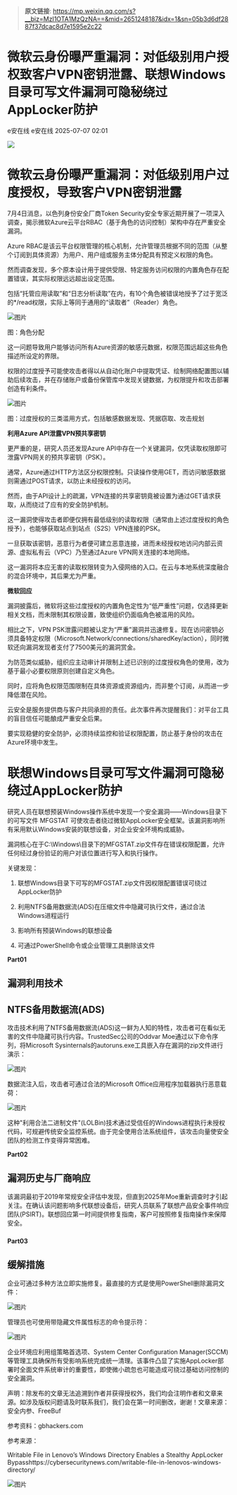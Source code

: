 > **原文链接**: https://mp.weixin.qq.com/s?__biz=MzI1OTA1MzQzNA==&mid=2651248187&idx=1&sn=05b3d6df2887f37dcac8d7e1595e2c22

#  微软云身份曝严重漏洞：对低级别用户授权致客户VPN密钥泄露、联想Windows目录可写文件漏洞可隐秘绕过AppLocker防护  
e安在线  e安在线   2025-07-07 02:01  
  
![](https://mmbiz.qpic.cn/sz_mmbiz_png/1Y08O57sHWiahTldalExhOyzXNMO6kcO7ULmiclhSZfg8zVMLHEMUGBu3lBjFbjib8vsYDZzplofMSC7epkHHWpibw/640?wx_fmt=png&from=appmsg "")  
# 微软云身份曝严重漏洞：对低级别用户过度授权，导致客户VPN密钥泄露  
  
7月4日消息，以色列身份安全厂商Token Security安全专家近期开展了一项深入调查，揭示微软Azure云平台RBAC（基于角色的访问控制）架构中存在严重安全漏洞。  
  
Azure RBAC是该云平台权限管理的核心机制，允许管理员根据不同的范围（从整个订阅到具体资源）为用户、用户组或服务主体分配具有预定义权限的角色。  
  
然而调查发现，多个原本设计用于提供受限、特定服务访问权限的内置角色存在配置错误，其实际权限远远超出设定范围。  
  
包括“托管应用读取”和“日志分析读取”在内，有10个角色被错误地授予了过于宽泛的*/read权限，实际上等同于通用的“读取者”（Reader）角色。  
  
![图片](https://mmbiz.qpic.cn/sz_mmbiz_jpg/1Y08O57sHWiaUMDR1XduaO0anMicbse5UqDsoqTar4ZkBAD1TehdFPUnXvmqLFicTMjQynl1KznM15mONicF74QsVQ/640?wx_fmt=jpeg "")  
  
图：角色分配  
  
这一问题导致用户能够访问所有Azure资源的敏感元数据，权限范围远超这些角色描述所设定的界限。  
  
权限的过度授予可能使攻击者得以从自动化账户中提取凭证、绘制网络配置图以辅助后续攻击，并在存储账户或备份保管库中发现关键数据，为权限提升和攻击部署创造有利条件。  
  
![图片](https://mmbiz.qpic.cn/sz_mmbiz_jpg/1Y08O57sHWiaUMDR1XduaO0anMicbse5UqsIW4D0iaHppZgZ2YfFU6KlGNs20ryibuoGgHah8MnEyiapLOWagnUOm0Q/640?wx_fmt=jpeg "")  
  
图：过度授权的三类滥用方式，包括敏感数据发现、凭据窃取、攻击规划  
  
  
**利用Azure API泄露VPN预共享密钥**  
  
  
更严重的是，研究人员还发现Azure API中存在一个关键漏洞，仅凭读取权限即可泄露VPN网关的预共享密钥（PSK）。  
  
通常，Azure通过HTTP方法区分权限控制。只读操作使用GET，而访问敏感数据则需通过POST请求，以防止未经授权的访问。  
  
然而，由于API设计上的疏漏，VPN连接的共享密钥竟被设置为通过GET请求获取，从而绕过了应有的安全防护机制。  
  
这一漏洞使得攻击者即便仅拥有最低级别的读取权限（通常由上述过度授权的角色授予），也能够获取站点到站点（S2S）VPN连接的PSK。  
  
一旦获取该密钥，恶意行为者便可建立恶意连接，进而未经授权地访问内部云资源、虚拟私有云（VPC）乃至通过Azure VPN网关连接的本地网络。  
  
这一漏洞将本应无害的读取权限转变为入侵网络的入口。在云与本地系统深度融合的混合环境中，其后果尤为严重。  
  
  
**微软回应**  
  
  
漏洞披露后，微软将这些过度授权的内置角色定性为“低严重性”问题，仅选择更新相关文档，而未限制其权限设置，致使组织仍面临角色被滥用的风险。  
  
相比之下，VPN PSK泄露问题被认定为“严重”漏洞并迅速修复。现在访问密钥必须具备特定权限（Microsoft.Network/connections/sharedKey/action），同时微软还向漏洞发现者支付了7500美元的漏洞赏金。  
  
为防范类似威胁，组织应主动审计并限制上述已识别的过度授权角色的使用，改为基于最小必要权限原则创建自定义角色。  
  
同时，应将角色权限范围限制在具体资源或资源组内，而非整个订阅，从而进一步降低潜在风险。  
  
云安全是服务提供商与客户共同承担的责任。此次事件再次提醒我们：对平台工具的盲目信任可能酿成严重安全后果。  
  
要实现稳健的安全防护，必须持续监控和验证权限配置，防止基于身份的攻击在Azure环境中发生。  
  
# 联想Windows目录可写文件漏洞可隐秘绕过AppLocker防护  
  
研究人员在联想预装Windows操作系统中发现一个安全漏洞——Windows目录下的可写文件 MFGSTAT 可使攻击者绕过微软AppLocker安全框架。该漏洞影响所有采用默认Windows安装的联想设备，对企业安全环境构成威胁。  
  
  
漏洞核心在于C:\Windows\目录下的MFGSTAT.zip文件存在错误权限配置，允许任何经过身份验证的用户对该位置进行写入和执行操作。  
  
  
关键发现：  
  
1. 联想Windows目录下可写的MFGSTAT.zip文件因权限配置错误可绕过AppLocker防护   
  
2. 利用NTFS备用数据流(ADS)在压缩文件中隐藏可执行文件，通过合法Windows进程运行   
  
3. 影响所有预装Windows的联想设备   
  
4. 可通过PowerShell命令或企业管理工具删除该文件  
  
  
**Part01**  
## 漏洞利用技术  
## NTFS备用数据流(ADS)  
  
  
攻击技术利用了NTFS备用数据流(ADS)这一鲜为人知的特性，攻击者可在看似无害的文件中隐藏可执行内容。TrustedSec公司的Oddvar Moe通过以下命令序列，将Microsoft Sysinternals的autoruns.exe工具嵌入存在漏洞的zip文件进行演示：  
  
  
![图片](https://mmbiz.qpic.cn/mmbiz_jpg/qq5rfBadR380mGfJnMjqmicdw8f31nCMV7ndQe367ictR2HO3tL66PPmHEWVbJ0XLTEJ6IbTPMqsHfXFuAlfApAg/640?wx_fmt=jpeg&from=appmsg&tp=wxpic&wxfrom=5&wx_lazy=1 "")  
  
  
数据流注入后，攻击者可通过合法的Microsoft Office应用程序加载器执行恶意载荷：  
  
  
![图片](https://mmbiz.qpic.cn/mmbiz_jpg/qq5rfBadR380mGfJnMjqmicdw8f31nCMV5xOe7prhQhXE6kqjL4MTiaKBMB04jEIHYHjcwq8ZSR3THzUH8aKbkNQ/640?wx_fmt=jpeg&from=appmsg&tp=wxpic&wxfrom=5&wx_lazy=1 "")  
  
  
这种"利用合法二进制文件"(LOLBin)技术通过受信任的Windows进程执行未授权代码，可规避传统安全监控系统。由于完全使用合法系统组件，该攻击向量使安全团队的检测工作变得异常困难。  
  
  
**Part02**  
## 漏洞历史与厂商响应  
  
  
该漏洞最初于2019年常规安全评估中发现，但直到2025年Moe重新调查时才引起关注。在确认该问题影响多代联想设备后，研究人员联系了联想产品安全事件响应团队(PSIRT)。联想回应第一时间提供修复指南，客户可按照修复指南操作来保障安全。  
###   
  
**Part03**  
## 缓解措施  
  
  
企业可通过多种方法立即实施修复。最直接的方式是使用PowerShell删除漏洞文件：  
  
  
![图片](https://mmbiz.qpic.cn/mmbiz_jpg/qq5rfBadR380mGfJnMjqmicdw8f31nCMVsDavVTyBeaO2bV7ricQVITqLOK6ep1cbiaU60YqOG8HesgANEFCkzjLw/640?wx_fmt=jpeg&from=appmsg&tp=wxpic&wxfrom=5&wx_lazy=1 "")  
  
  
管理员也可使用带隐藏文件属性标志的命令提示符：  
  
  
![图片](https://mmbiz.qpic.cn/mmbiz_jpg/qq5rfBadR380mGfJnMjqmicdw8f31nCMVreGatGJiaSVcnnCYXG0w9E25VcCibyyJnEibkbh3wzdy2kftibBX0uicu9A/640?wx_fmt=jpeg&from=appmsg&tp=wxpic&wxfrom=5&wx_lazy=1 "")  
  
  
  
企业环境应利用组策略首选项、System Center Configuration Manager(SCCM)等管理工具确保所有受影响系统完成统一清理。该事件凸显了实施AppLocker部署时全面文件系统审计的重要性，即使微小疏忽也可能造成可绕过基础访问控制的安全漏洞。  
  
  
  
声明：除发布的文章无法追溯到作者并获得授权外，我们均会注明作者和文章来源。如涉及版权问题请及时联系我们，我们会在第一时间删改，谢谢！文章来源： 安全内参、FreeBuf   
  
参考资料：gbhackers.com  
  
参考来源：  
  
Writable File in Lenovo’s Windows Directory Enables a Stealthy AppLocker Bypasshttps://cybersecuritynews.com/writable-file-in-lenovos-windows-directory/  
  
  
  
  
![图片](https://mmbiz.qpic.cn/sz_mmbiz_jpg/1Y08O57sHWiaM9uv5Q89hYMT8zuKQtQYuvSPy0HyyLwRShZOMcoGgoBy6qiatgDhW3UhCXGVXiaEbS8ANmZwViaMAw/640?wx_fmt=jpeg&from=appmsg&wxfrom=5&wx_lazy=1&wx_co=1&tp=wxpic "")  
  
  
